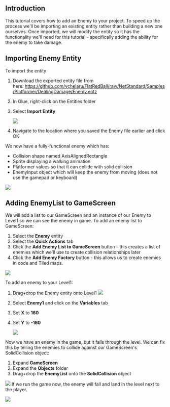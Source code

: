 ## Introduction

This tutorial covers how to add an Enemy to your project. To speed up the process we'll be importing an existing entity rather than building a new one ourselves. Once imported, we will modify the entity so it has the functionality we'll need for this tutorial - specifically adding the ability for the enemy to take damage.

## Importing Enemy Entity

To import the entity

1.  Download the exported entity file from here: <https://github.com/vchelaru/FlatRedBall/raw/NetStandard/Samples/Platformer/DealingDamage/Enemy.entz>

2.  In Glue, right-click on the Entities folder

3.  Select ****Import Entity****

    ![](/media/2021-04-img_607e09e77abbf.png)

4.  Navigate to the location where you saved the Enemy file earlier and click OK

We now have a fully-functional enemy which has:

-   Collision shape named AxisAlignedRectangle
-   Sprite displaying a walking animation
-   Platformer values so that it can collide with solid collision
-   EnemyInput object which will keep the enemy from moving (does not use the gamepad or keyboard)

![](/media/2021-04-img_607e0a6f79d2f.png)

## Adding EnemyList to GameScreen

We will add a list to our GameScreen and an instance of our Enemy to Level1 so we can see the enemy in game. To add an enemy list to GameScreen:

1.  Select the **Enemy** entity
2.  Select the **Quick Actions** tab
3.  Click the **Add Enemy List to GameScreen** button - this creates a list of enemies which we'll use to create collision relationships later
4.  Click the **Add Enemy Factory** button - this allows us to create enemies in code and Tiled maps.

![](/media/2021-04-img_607e0b2c6c289.png)

To add an enemy to your Level1:

1.  Drag+drop the Enemy entity onto Level1 [![](/media/2021-04-2021_April_19_171821.gif)](/media/2021-04-2021_April_19_171821.gif)

2.  Select **Enemy1** and click on the **Variables** tab

3.  Set **X** to **160**

4.  Set **Y** to **-160**

    ![](/media/2021-04-img_607e10dfcde24.png)

Now we have an enemy in the game, but it falls through the level. We can fix this by telling the enemies to collide against our GameScreen's SolidCollision object:

1.  Expand **GameScreen**
2.  Expand the **Objects** folder
3.  Drag+drop the **EnemyList** onto the **SolidCollision** object

[![](/media/2021-04-2021_April_19_185117.gif)](/media/2021-04-2021_April_19_185117.gif) If we run the game now, the enemy will fall and land in the level next to the player.

![](/media/2021-04-img_607e1e1cb80cb.png)

 
